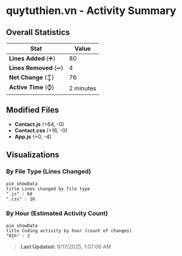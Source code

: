 # quytuthien.vn - Activity Summary 

## Overall Statistics

| Stat                   | Value                                                             |
| ---------------------- | ----------------------------------------------------------------- |
| **Lines Added** (➕)   | 80                                          |
| **Lines Removed** (➖) | 4                                        |
| **Net Change** (↕)    | 76                |
| **Active Time** (⌚)   | 2 minutes |


## Modified Files
- **Contact.js** (+64, -0)
- **Contact.css** (+16, -0)
- **App.js** (+0, -4)

## Visualizations

### By File Type (Lines Changed)

```mermaid
pie showData
title Lines changed by file type
".js" : 68
".css" : 16
```

### By Hour (Estimated Activity Count)

```mermaid
pie showData
title Coding activity by hour (count of changes)
"01h" : 3
```


> **Last Updated:** 9/17/2025, 1:07:06 AM